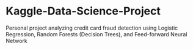 # Kaggle-Data-Science-Project
Personal project analyzing credit card fraud detection using Logistic Regression, Random Forests (Decision Trees), and Feed-forward Neural Network

